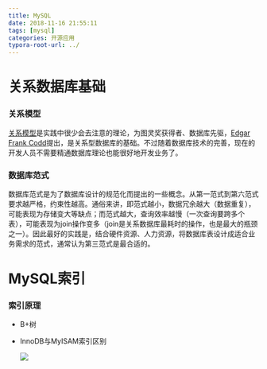 ```yaml
---
title: MySQL
date: 2018-11-16 21:55:11
tags: [mysql]
categories: 开源应用
typora-root-url: ../
---
```


# 关系数据库基础

<!-- more -->

### 关系模型

[关系模型](https://zh.wikipedia.org/wiki/关系模型)是实践中很少会去注意的理论，为图灵奖获得者、数据库先驱，[Edgar Frank Codd](https://zh.wikipedia.org/wiki/埃德加·科德)提出，是关系型数据库的基础。不过随着数据库技术的完善，现在的开发人员不需要精通数据库理论也能很好地开发业务了。

### 数据库范式

数据库范式是为了数据库设计的规范化而提出的一些概念。从第一范式到第六范式要求越严格，约束性越高。通俗来讲，即范式越小，数据冗余越大（数据重复），可能表现为存储变大等缺点；而范式越大，查询效率越慢（一次查询要跨多个表），可能表现为join操作变多（join是关系数据库最耗时的操作，也是最大的瓶颈之一）。因此最好的实践是，结合硬件资源、人力资源，将数据库表设计成适合业务需求的范式，通常认为第三范式是最合适的。

# MySQL索引

### 索引原理

- B+树

- InnoDB与MyISAM索引区别

  ![](/images/index_mysql.png)

